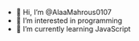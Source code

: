 - 👋 Hi, I’m @AlaaMahrous0107
- 👀 I’m interested in programming 
- 🌱 I’m currently learning JavaScript 

<!---
AlaaMahrous0107/AlaaMahrous0107 is a ✨ special ✨ repository because its `README.md'.
--->
